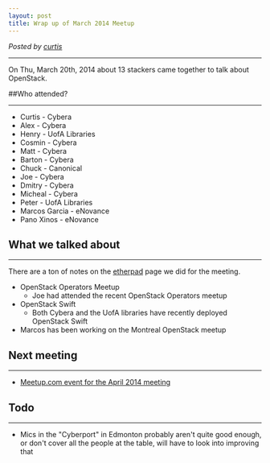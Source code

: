 ```yaml
---
layout: post
title: Wrap up of March 2014 Meetup
---
```

*Posted by [curtis](http://serverascode.com)*

*****

On Thu, March 20th, 2014 about 13 stackers came together to talk about OpenStack.

##Who attended?
****

* Curtis - Cybera
* Alex - Cybera 
* Henry - UofA Libraries
* Cosmin - Cybera
* Matt - Cybera 
* Barton  - Cybera
* Chuck - Canonical
* Joe - Cybera
* Dmitry - Cybera
* Micheal - Cybera
* Peter - UofA Libraries 
* Marcos Garcia - eNovance
* Pano Xinos - eNovance

## What we talked about
****

There are a ton of notes on the [etherpad](https://etherpad.openstack.org/p/canstackMar2014) page we did for the meeting.

* OpenStack Operators Meetup
  * Joe had attended the recent OpenStack Operators meetup
* OpenStack Swift
  * Both Cybera and the UofA libraries have recently deployed OpenStack Swift
* Marcos has been working on the Montreal OpenStack meetup

## Next meeting
****

* [Meetup.com event for the April 2014 meeting](http://www.meetup.com/Canadian-OpenStack-Users-Group/events/173540442/)

## Todo
****

* Mics in the "Cyberport" in Edmonton probably aren't quite good enough, or don't cover all the people at the table, will have to look into improving that 

